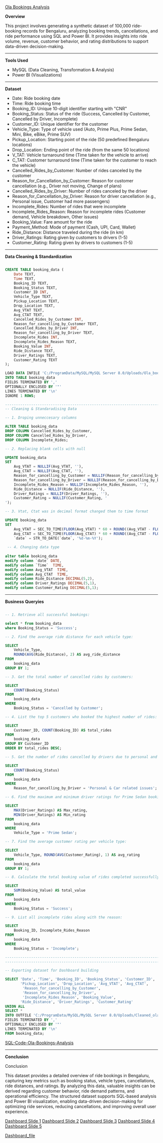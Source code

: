 [Ola Bookings Analysis](https://github.com/Anmoljoshi19/Ola_Bookings_Analysis/blob/main/Ola_booking_data.csv)

**Overview**

This project involves generating a synthetic dataset of 100,000 ride-booking records for Bengaluru,
analyzing booking trends, cancellations, and ride performance using SQL and Power BI. It provides insights
into ride volume, revenue, customer behavior, and rating distributions to support data-driven decision-making.

--------------------------------------------------------------------------------------------------------------------------

**Tools Used**

- MySQL (Data Cleaning, Transformation & Analysis)
- Power BI (Visualizations)
--------------------------------------------------------------------------------------------------------------------------

**Dataset**

- Date: Ride booking date  
- Time: Ride booking time  
- Booking_ID: Unique 10-digit identifier starting with "CNR"  
- Booking_Status: Status of the ride (Success, Cancelled by Customer, Cancelled by Driver, Incomplete)  
- Customer_ID: Unique identifier for the customer  
- Vehicle_Type: Type of vehicle used (Auto, Prime Plus, Prime Sedan, Mini, Bike, eBike, Prime SUV)  
- Pickup_Location: Starting point of the ride (50 predefined Bengaluru locations)  
- Drop_Location: Ending point of the ride (from the same 50 locations)  
- V_TAT: Vehicle turnaround time (Time taken for the vehicle to arrive)  
- C_TAT: Customer turnaround time (Time taken for the customer to reach the vehicle)  
- Cancelled_Rides_by_Customer: Number of rides canceled by the customer  
- Reason_for_Cancellation_by_Customer: Reason for customer cancellation (e.g., Driver not moving, Change of plans)  
- Cancelled_Rides_by_Driver: Number of rides canceled by the driver  
- Reason_for_Cancellation_by_Driver: Reason for driver cancellation (e.g., Personal issue, Customer had more passengers)  
- Incomplete_Rides: Number of rides that were incomplete  
- Incomplete_Rides_Reason: Reason for incomplete rides (Customer demand, Vehicle breakdown, Other issues)  
- Booking_Value: Fare amount for the ride  
- Payment_Method: Mode of payment (Cash, UPI, Card, Wallet)  
- Ride_Distance: Distance traveled during the ride (in km)  
- Driver_Ratings: Rating given by customers to drivers (1-5)  
- Customer_Rating: Rating given by drivers to customers (1-5)  

--------------------------------------------------------------------------------------------------------------------------

**Data Cleaning & Standardization**
```sql

CREATE TABLE booking_data (
    Date TEXT,
    Time TEXT,
    Booking_ID TEXT,
    Booking_Status TEXT,
    Customer_ID INT,
    Vehicle_Type TEXT,
    Pickup_Location TEXT,
    Drop_Location TEXT,
    Avg_VTAT TEXT,
    Avg_CTAT TEXT,
    Cancelled_Rides_by_Customer INT,
    Reason_for_cancelling_by_Customer TEXT,
    Cancelled_Rides_by_Driver INT,
    Reason_for_cancelling_by_Driver TEXT,
    Incomplete_Rides INT,
    Incomplete_Rides_Reason TEXT,
    Booking_Value INT,
    Ride_Distance TEXT,
    Driver_Ratings TEXT,
    Customer_Rating TEXT
);

LOAD DATA INFILE 'C:/ProgramData/MySQL/MySQL Server 8.0/Uploads/Ola_booking_data.csv'
INTO TABLE booking_data
FIELDS TERMINATED BY ','  
OPTIONALLY ENCLOSED BY '"'  
LINES TERMINATED BY '\n'  
IGNORE 1 ROWS;

------------------------------------------------------------------------------------------------------------------------
-- Cleaning & Standaradising Data

-- 1. Droping unneccesary columns

ALTER TABLE booking_data
DROP COLUMN Cancelled_Rides_by_Customer,
DROP COLUMN Cancelled_Rides_by_Driver,
DROP COLUMN Incomplete_Rides;

-- 2. Replacing blank cells with null

UPDATE booking_data 
SET 
    Avg_VTAT = NULLIF(Avg_VTAT, ''),
    Avg_CTAT = NULLIF(Avg_CTAT, ''),
    Reason_for_cancelling_by_Customer = NULLIF(Reason_for_cancelling_by_Customer, ''),
    Reason_for_cancelling_by_Driver = NULLIF(Reason_for_cancelling_by_Driver, ''),
    Incomplete_Rides_Reason = NULLIF(Incomplete_Rides_Reason, ''),
    Ride_Distance = NULLIF(Ride_Distance, ''),
    Driver_Ratings = NULLIF(Driver_Ratings, ''),
    Customer_Rating = NULLIF(Customer_Rating, '
');

-- 3. Vtat, Ctat was in decimal format changed them to time format

UPDATE booking_data 
SET 
    Avg_VTAT = SEC_TO_TIME(FLOOR(Avg_VTAT) * 60 + ROUND((Avg_VTAT - FLOOR(Avg_VTAT)) * 60)),
    Avg_CTAT = SEC_TO_TIME(FLOOR(Avg_CTAT) * 60 + ROUND((Avg_CTAT - FLOOR(Avg_CTAT)) * 60)),
    `date` = STR_TO_DATE(`date`, '%d-%m-%Y');
 
 -- 4. Changing data type
 
alter table booking_data
modify column `date` DATE,
modify column `Time`  TIME,
modify column Avg_VTAT  TIME,
modify column Avg_CTAT  TIME,
modify column Ride_Distance DECIMAL(5,2),
modify column Driver_Ratings DECIMAL(5,1),
modify column Customer_Rating DECIMAL(5,1);

```
--------------------------------------------------------------------------------------------------------------------------

**Business Queryies**
```sql

-- 1. Retrieve all successful bookings:

select * from booking_data
where Booking_Status = 'Success';

-- 2. Find the average ride distance for each vehicle type:

SELECT 
    Vehicle_Type,
    ROUND(AVG(Ride_Distance), 2) AS avg_ride_distance
FROM
    booking_data
GROUP BY 1;

-- 3. Get the total number of cancelled rides by customers:

SELECT 
    COUNT(Booking_Status)
FROM
    booking_data
WHERE
    Booking_Status = 'Cancelled by Customer';

-- 4. List the top 5 customers who booked the highest number of rides:

SELECT 
    Customer_ID, COUNT(Booking_ID) AS total_rides
FROM
    booking_data
GROUP BY Customer_ID
ORDER BY total_rides DESC;

-- 5. Get the number of rides cancelled by drivers due to personal and car-related issues:

SELECT 
    COUNT(Booking_Status)
FROM
    booking_data
WHERE
    Reason_for_cancelling_by_Driver = 'Personal & Car related issues';

-- 6. Find the maximum and minimum driver ratings for Prime Sedan bookings:

SELECT 
    MAX(Driver_Ratings) AS Max_rating,
    MIN(Driver_Ratings) AS Min_rating
FROM
    booking_data
WHERE
    Vehicle_Type = 'Prime Sedan';

-- 7. Find the average customer rating per vehicle type:

SELECT 
    Vehicle_Type, ROUND(AVG(Customer_Rating), 1) AS avg_rating
FROM
    booking_data
GROUP BY 1;

-- 8. Calculate the total booking value of rides completed successfully:

SELECT 
    SUM(Booking_Value) AS total_value
FROM
    booking_data
WHERE
    Booking_Status = 'Success';

-- 9. List all incomplete rides along with the reason:

SELECT 
    Booking_ID, Incomplete_Rides_Reason
FROM
    booking_data
WHERE
    Booking_Status = 'Incomplete';

------------------------------------------------------------------------------------------------------------------------
------------------------------------------------------------------------------------------------------------------------

-- Exporting dataset for Dashboard building

SELECT 'Date', 'Time', 'Booking_ID', 'Booking_Status', 'Customer_ID', 'Vehicle_Type', 
       'Pickup_Location', 'Drop_Location', 'Avg_VTAT', 'Avg_CTAT', 
        'Reason_for_cancelling_by_Customer', 
        'Reason_for_cancelling_by_Driver', 
        'Incomplete_Rides_Reason', 'Booking_Value', 
       'Ride_Distance', 'Driver_Ratings', 'Customer_Rating'
UNION ALL
SELECT * 
INTO OUTFILE 'C:/ProgramData/MySQL/MySQL Server 8.0/Uploads/Cleaned_ola_booking_data.csv'
FIELDS TERMINATED BY ','  
OPTIONALLY ENCLOSED BY '"'  
LINES TERMINATED BY '\n'
FROM booking_data;

```
[SQL-Code-Ola-Bookings-Analysis](https://github.com/Anmoljoshi19/Ola_Bookings_Analysis/blob/main/Ola_booking.sql)

--------------------------------------------------------------------------------------------------------------------------

**Conclusion**

Conclusion  

This dataset provides a detailed overview of ride bookings in Bengaluru, capturing key metrics such as
booking status, vehicle types, cancellations, ride distances, and ratings. By analyzing this data, valuable
insights can be derived regarding customer behavior, ride demand patterns, and operational efficiency. The structured dataset
supports SQL-based analysis and Power BI visualization, enabling data-driven decision-making for optimizing ride services,
reducing cancellations, and improving overall user experience.

[Dashboard Slide 1](https://github.com/Anmoljoshi19/Ola_Bookings_Analysis/blob/main/PowerBI%20Report/Complete_report_ss/Screenshot%202025-03-07%20201122.png)
[Dashboard Slide 2](https://github.com/Anmoljoshi19/Ola_Bookings_Analysis/blob/main/PowerBI%20Report/Complete_report_ss/Screenshot%202025-03-07%20201233.png)
[Dashboard Slide 3](https://github.com/Anmoljoshi19/Ola_Bookings_Analysis/blob/main/PowerBI%20Report/Complete_report_ss/Screenshot%202025-03-07%20201301.png)
[Dashboard Slide 4](https://github.com/Anmoljoshi19/Ola_Bookings_Analysis/blob/main/PowerBI%20Report/Complete_report_ss/Screenshot%202025-03-07%20201314.png)
[Dashboard Slide 5](https://github.com/Anmoljoshi19/Ola_Bookings_Analysis/blob/main/PowerBI%20Report/Complete_report_ss/Screenshot%202025-03-07%20201331.png)

[Dashboard_file](https://github.com/Anmoljoshi19/Ola_Bookings_Analysis/blob/main/PowerBI%20Report/Ola%20_booking_powerBI.pbix)
